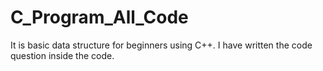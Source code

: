 # C_Program_All_Code
It is basic data structure for beginners using C++. I have written the code question inside the code.
